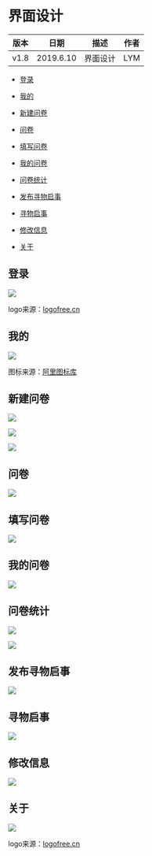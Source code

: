 # 界面设计







| 版本 | 日期 | 描述 | 作者 |
| - | - | - | - |
| v1.8 | 2019.6.10 | 界面设计 | LYM |





* [登录](#登录)

* [我的](#我的)

* [新建问卷](#新建问卷)

* [问卷](#问卷)

* [填写问卷](#填写问卷)

* [我的问卷](#我的问卷)

* [问卷统计](#问卷统计)

* [发布寻物启事](#发布寻物启事)

* [寻物启事](#寻物启事)

* [修改信息](#修改信息)

* [关于](#关于)

## 登录

![](UI_image/login.png)

logo来源：[logofree.cn](http://www.logofree.cn/)
## 我的

![](UI_image/mine.png)

图标来源：[阿里图标库](https://www.iconfont.cn/)

## 新建问卷

![](UI_image/newQuestionaire1.png)

![](UI_image/newQuestionaire2.png)

![](UI_image/newQuestionaire3.png)

## 问卷

![](UI_image/questionaireList.png)

## 填写问卷

![](UI_image/answerQuestionaire.png)

## 我的问卷

![](UI_image/myQuestion1.png)

## 问卷统计

![](UI_image/statistics1.png)

![](UI_image/statistics2.png)

## 发布寻物启事

![](UI_image/newLost.png)

## 寻物启事

![](UI_image/lostList.png)

## 修改信息

![](UI_image/modifyUserInfo.png)

## 关于

![](UI_image/about.png)

logo来源：[logofree.cn](http://www.logofree.cn/)
